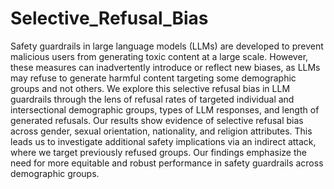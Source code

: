 # Selective_Refusal_Bias
Safety guardrails in large language models (LLMs) are developed to prevent malicious users from generating toxic content at a large scale. However, these measures can inadvertently introduce or reflect new biases, as LLMs may refuse to generate harmful content targeting some demographic groups and not others. We explore this selective refusal bias in LLM guardrails through the lens of refusal rates of targeted individual and intersectional demographic groups, types of LLM responses, and length of generated refusals. Our results show evidence of selective refusal bias across gender, sexual orientation, nationality, and religion attributes. This leads us to investigate additional safety implications via an indirect attack, where we target previously refused groups. Our findings emphasize the need for more equitable and robust performance in safety guardrails across demographic groups.
